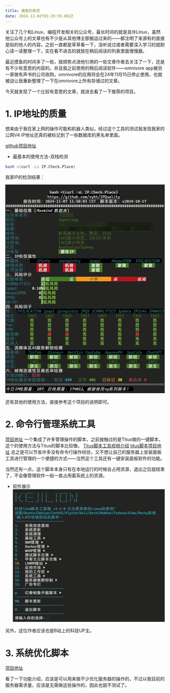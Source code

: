 ```yaml
---
title: 摸鱼的收货
date: 2024-12-02T03:29:59.062Z
---
```


关注了几个和Linux、编程开发相关的公众号，最长时间的就是良许Linux，虽然他公众号上的文章也有不少是从其他博主那搬运过来的——都注明了来源有的直接是贴的他人的内容。之前一直都是草草看一下，没听说过或者需要深入学习的就耐心读一读整理一下，实在看不进去的就放在稍后阅读的列表里面慢慢磨。

最近摸鱼的时间多了一些，就顺势点进他引用的一些文章作者去关注了一下，还是有不少有意思的内容的，并且我之前使用的稍后阅读软件——omnivore app被另一家做有声书的公司收购，omnivore的应用将会在24年11月15日停止使用，也就被迫让我重新整理了一下在omnivore上所有存储过的文章。

今天就发现了一个比较有意思的文章，就进去看了一下推荐的项目。

# 1. IP地址的质量
想来由于我在家上网的操作可能和机器人类似，经过这个工具的测试我发现我家的公网V4 IP地址还真的被标记到了一些数据库的黑名单里面。

[github项目地址](https://github.com/xykt/IPQuality)
- 最基本的使用方法-双栈检测
```bash
bash <(curl -Ls IP.Check.Place)
```
我家IP的检测结果：

![](https://raw.githubusercontent.com/vannear/olikonimgbed/main/20241107150201.png)

还有其他的使用方法，直接参考这个项目的说明即可。

# 2. 命令行管理系统工具
[项目地址](https://github.com/kejilion/sh)
一个集成了许多管理操作的脚本，之前接触过的是Titus做的一键脚本，这个的使用方法与Titus的脚本比较像。
[Titus脚本工具视频介绍](https://www.youtube.com/watch?v=Zt0HnIMbzZQ)
[titus脚本项目地址](https://github.com/ChrisTitusTech/linutil)
总之是可以节省许多没有命令行操作经验，又不想让自己的服务器上安装面板工具进行管理的一个便捷的方式——当然这个工具还有一键安装面板软件的功能。

当然还有一点，这个脚本本身只有在本地运行的时候会占用资源，退出之后就结束了，不会像管理软件一般一直占用着系统上的资源。
- 软件展示
![kejilion](https://raw.githubusercontent.com/vannear/olikonimgbed/main/20241107150953.png)

另外，这位作者应该也是B站上的科技UP主。

# 3. 系统优化脚本
[项目地址](https://github.com/jerry048/Tune)

看了一下功能介绍，应该是可以用来做不少优化服务器的操作的，不过以我目前的服务器需求量，应该是无需做这些操作的，因此也就不测试了。





